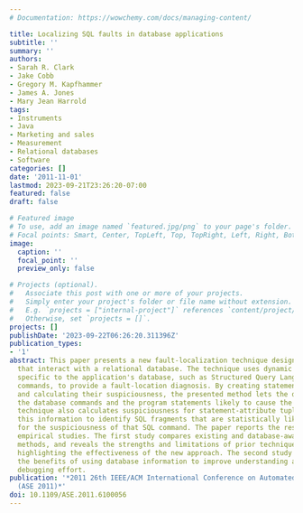 ```yaml
---
# Documentation: https://wowchemy.com/docs/managing-content/

title: Localizing SQL faults in database applications
subtitle: ''
summary: ''
authors:
- Sarah R. Clark
- Jake Cobb
- Gregory M. Kapfhammer
- James A. Jones
- Mary Jean Harrold
tags:
- Instruments
- Java
- Marketing and sales
- Measurement
- Relational databases
- Software
categories: []
date: '2011-11-01'
lastmod: 2023-09-21T23:26:20-07:00
featured: false
draft: false

# Featured image
# To use, add an image named `featured.jpg/png` to your page's folder.
# Focal points: Smart, Center, TopLeft, Top, TopRight, Left, Right, BottomLeft, Bottom, BottomRight.
image:
  caption: ''
  focal_point: ''
  preview_only: false

# Projects (optional).
#   Associate this post with one or more of your projects.
#   Simply enter your project's folder or file name without extension.
#   E.g. `projects = ["internal-project"]` references `content/project/deep-learning/index.md`.
#   Otherwise, set `projects = []`.
projects: []
publishDate: '2023-09-22T06:26:20.311396Z'
publication_types:
- '1'
abstract: This paper presents a new fault-localization technique designed for applications
  that interact with a relational database. The technique uses dynamic information
  specific to the application's database, such as Structured Query Language (SQL)
  commands, to provide a fault-location diagnosis. By creating statement-SQL tuples
  and calculating their suspiciousness, the presented method lets the developer identify
  the database commands and the program statements likely to cause the failures. The
  technique also calculates suspiciousness for statement-attribute tuples and uses
  this information to identify SQL fragments that are statistically likely to be responsible
  for the suspiciousness of that SQL command. The paper reports the results of two
  empirical studies. The first study compares existing and database-aware fault-localization
  methods, and reveals the strengths and limitations of prior techniques, while also
  highlighting the effectiveness of the new approach. The second study demonstrates
  the benefits of using database information to improve understanding and reduce manual
  debugging effort.
publication: '*2011 26th IEEE/ACM International Conference on Automated Software Engineering
  (ASE 2011)*'
doi: 10.1109/ASE.2011.6100056
---
```


